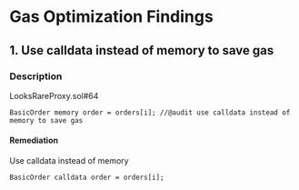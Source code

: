 # Gas Optimization Findings

## 1. Use calldata instead of memory to save gas
### Description
LooksRareProxy.sol#64
```
BasicOrder memory order = orders[i]; //@audit use calldata instead of memory to save gas
```

#### Remediation
Use calldata instead of memory  
```
BasicOrder calldata order = orders[i];
```